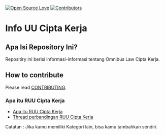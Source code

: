 [![Open Source Love](https://badges.frapsoft.com/os/v1/open-source.png?v=103)](https://github.com/riyhs/Info-UU-Cipta-Kerja)
[![Contributors](https://img.shields.io/github/contributors/riyhs/Info-UU-Cipta-Kerja)](https://github.com/riyhs/Info-UU-Cipta-Kerja/graphs/contributors)

# Info UU Cipta Kerja

## Apa Isi Repository Ini?

Repositiry ini berisi informasi-informasi tentang Omnibus Law Cipta Kerja.

## How to contribute

Please read [CONTRIBUTING](/CONTRIBUTING.md).

### Apa itu RUU Cipta Kerja

- [Apa itu RUU Cipta Kerja](https://money.kompas.com/read/2020/10/05/063213126/jadi-kontroversi-apa-itu-ruu-cipta-kerja?page=all)
- [Thread perbandingan RUU Cipta Kerja](https://twitter.com/mitatweets/status/1313295806766620672)

Catatan : Jika kamu memiliki Kategori lain, bisa kamu tambahkan sendiri.

